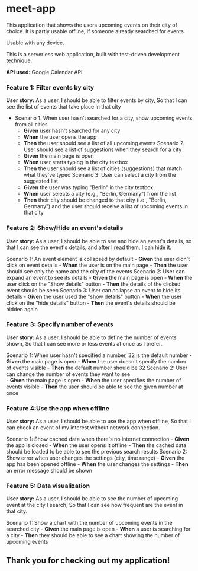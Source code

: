 # meet-app

This application that shows the users upcoming events on their city of choice. It is partly usable offline, if someone already searched for events.

Usable with any device.

This is a serverless web application, built with test-driven development technique.

**API used:** Google Calendar API

### Feature 1: Filter events by city

**User story:**	
    As a user,
    I should be able to filter events by city,
    So that I can see the list of events that take place in that city

-	Scenario 1: When user hasn't searched for a city, show upcoming events from all cities
    - **Given** user hasn't searched for any city
    - **When** the user opens the app
    - **Then** the user should see a list of all upcoming events
Scenario 2: User should see a list of suggestions when they search for a city
    - **Given** the main page is open
    - **When** user starts typing in the city textbox
    - **Then** the user should see a list of cities (suggestions) that match what they've typed
Scenario 3: User can select a city from the suggested list
    - **Given** the user was typing "Berlin" in the city textbox
    - **When** user selects a city (e.g., "Berlin, Germany") from the list
    - **Then** their city should be changed to that city (i.e., "Berlin, Germany") and the user should receive a list of upcoming events in that city

### Feature 2: Show/Hide an event's details
**User story:**
    As a user,
    I should be able to see and hide an event's details,
    so that I can see the event's details, and after I read them, I can hide it. 

Scenario 1: An event element is collapsed by default
    - **Given** the user didn't click on event details
    - **When** the user is on the main page
    - **Then** the user should see only the name and the city of the events
Scenario 2: User can expand an event to see its details
    - **Given** the main page is open
    - **When** the user click on the "Show details" button
    - **Then** the details of the clicked event should be seen
Scenario 3: User can collapse an event to hide its details
    - **Given** the user used the "show details" button
    - **When** the user click on the "hide details" button
    - **Then** the event's details should be hidden again

### Feature 3: Specify number of events
**User story:**
    As a user,
    I should be able to define the number of events shown,
    So that I can see more or less events at once as I prefer.

Scenario 1: When user hasn't specified a number, 32 is the default number
    - **Given** the main page is open
    - **When** the user doesn't specify the number of events visible
    - **Then** the default number should be 32
Scenario 2: User can change the number of events they want to see	
    - **Given** the main page is open
    - **When** the user specifies the number of events visible
    - **Then** the user should be able to see the given number at once

### Feature 4:Use the app when offline
**User story:**
    As a user,
    I should be able to use the app when offline,
    So that I can check an event of my interest without network connection.

Scenario 1: Show cached data when there's no internet connection
    - **Given** the app is closed
    - **When** the user opens it offline
    - **Then** the cached data should be loaded to be able to see the previous search results
Scenario 2: Show error when user changes the settings (city, time range)
    - **Given** the app has been opened offline
    - **When** the user changes the settings
    - **Then** an error message should be shown

### Feature 5: Data visualization
**User story:**
    As a user,
    I should be able to see the number of upcoming event at the city I search,
    So that I can see how frequent are the event in that city.

Scenario 1: Show a chart with the number of upcoming events in the searched city
    - **Given** the main page is open
    - **When** a user is searching for a city
    - **Then** they should be able to see a chart showing the number of upcoming events

## Thank you for checking out my application!